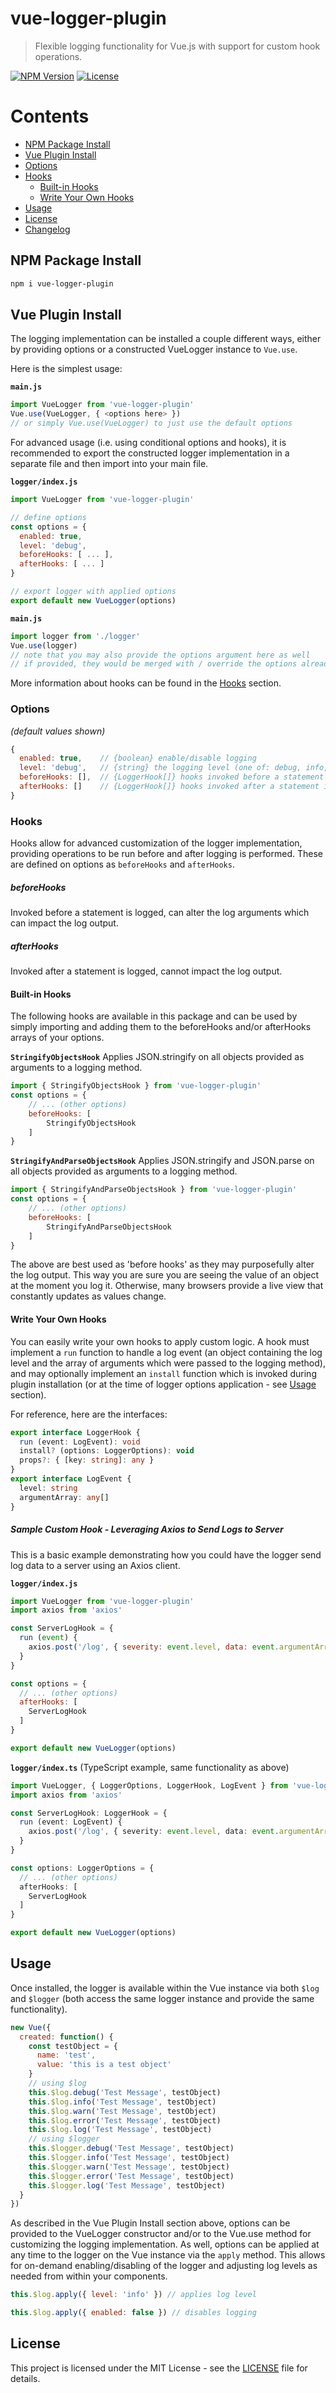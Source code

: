 # vue-logger-plugin

> Flexible logging functionality for Vue.js with support for custom hook operations.

[![NPM Version][npm-image]][npm-url]
[![License][license-image]][license-url]

Contents
=================
* [NPM Package Install](#npm-package-install)
* [Vue Plugin Install](#vue-plugin-install)
* [Options](#options)
* [Hooks](#hooks)
    * [Built-in Hooks](#built-in-hooks)
    * [Write Your Own Hooks](#write-your-own-hooks)
* [Usage](#usage)
* [License](#license)
* [Changelog](CHANGELOG.md)

## NPM Package Install

```sh
npm i vue-logger-plugin
```

## Vue Plugin Install

The logging implementation can be installed a couple different ways, either by providing options or a constructed VueLogger instance to ```Vue.use```.  

Here is the simplest usage:

**`main.js`**
```js
import VueLogger from 'vue-logger-plugin'
Vue.use(VueLogger, { <options here> })
// or simply Vue.use(VueLogger) to just use the default options
```

For advanced usage (i.e. using conditional options and hooks), it is recommended to export the constructed logger implementation in a separate file and then import into your main file.

**`logger/index.js`**
```js
import VueLogger from 'vue-logger-plugin'

// define options
const options = {
  enabled: true,
  level: 'debug',
  beforeHooks: [ ... ],
  afterHooks: [ ... ]
}

// export logger with applied options
export default new VueLogger(options)
```
**`main.js`**
```js
import logger from './logger'
Vue.use(logger)
// note that you may also provide the options argument here as well
// if provided, they would be merged with / override the options already applied
```

More information about hooks can be found in the [Hooks](#Hooks) section.

### Options
*(default values shown)*
```js
{
  enabled: true,    // {boolean} enable/disable logging
  level: 'debug',   // {string} the logging level (one of: debug, info, warn, error)
  beforeHooks: [],  // {LoggerHook[]} hooks invoked before a statement is logged, can be used to alter log arguments (use carefully)
  afterHooks: []    // {LoggerHook[]} hooks invoked after a statement is logged
}
```

### Hooks

Hooks allow for advanced customization of the logger implementation, providing operations to be run before and after logging is performed.  These are defined on options as ```beforeHooks``` and ```afterHooks```.

##### beforeHooks
Invoked before a statement is logged, can alter the log arguments which can impact the log output.

##### afterHooks
Invoked after a statement is logged, cannot impact the log output.

#### Built-in Hooks
The following hooks are available in this package and can be used by simply importing and adding them to the beforeHooks and/or afterHooks arrays of your options.

**`StringifyObjectsHook`**
Applies JSON.stringify on all objects provided as arguments to a logging method.
```js
import { StringifyObjectsHook } from 'vue-logger-plugin'
const options = {
    // ... (other options)
    beforeHooks: [
        StringifyObjectsHook
    ]
}
```
**`StringifyAndParseObjectsHook`**
Applies JSON.stringify and JSON.parse on all objects provided as arguments to a logging method.
```js
import { StringifyAndParseObjectsHook } from 'vue-logger-plugin'
const options = {
    // ... (other options)
    beforeHooks: [
        StringifyAndParseObjectsHook
    ]
}
```

The above are best used as 'before hooks' as they may purposefully alter the log output.  This way you are sure you are seeing the value of an object at the moment you log it. Otherwise, many browsers provide a live view that constantly updates as values change.

#### Write Your Own Hooks

You can easily write your own hooks to apply custom logic.  A hook must implement a ```run``` function to handle a log event (an object containing the log level and the array of arguments which were passed to the logging method), and may optionally implement an ```install``` function which is invoked during plugin installation (or at the time of logger options application - see [Usage](#usage) section).

For reference, here are the interfaces:
```ts
export interface LoggerHook {
  run (event: LogEvent): void
  install? (options: LoggerOptions): void
  props?: { [key: string]: any }
}
export interface LogEvent {
  level: string
  argumentArray: any[]
}
```

##### Sample Custom Hook - Leveraging Axios to Send Logs to Server
This is a basic example demonstrating how you could have the logger send log data to a server using an Axios client.

**`logger/index.js`**
```js
import VueLogger from 'vue-logger-plugin'
import axios from 'axios'

const ServerLogHook = {
  run (event) {
    axios.post('/log', { severity: event.level, data: event.argumentArray })
  }
}

const options = {
  // ... (other options)
  afterHooks: [
    ServerLogHook
  ]
}

export default new VueLogger(options)
```
**`logger/index.ts`** (TypeScript example, same functionality as above)
```ts
import VueLogger, { LoggerOptions, LoggerHook, LogEvent } from 'vue-logger-plugin'
import axios from 'axios'

const ServerLogHook: LoggerHook = {
  run (event: LogEvent) {
    axios.post('/log', { severity: event.level, data: event.argumentArray })
  }
}

const options: LoggerOptions = {
  // ... (other options)
  afterHooks: [
    ServerLogHook
  ]
}

export default new VueLogger(options)
```

## Usage

Once installed, the logger is available within the Vue instance via both ```$log``` and ```$logger``` (both access the same logger instance and provide the same functionality).

```js
new Vue({
  created: function() {
    const testObject = {
      name: 'test',
      value: 'this is a test object'
    }
    // using $log
    this.$log.debug('Test Message', testObject)
    this.$log.info('Test Message', testObject)
    this.$log.warn('Test Message', testObject)
    this.$log.error('Test Message', testObject)
    this.$log.log('Test Message', testObject)
    // using $logger
    this.$logger.debug('Test Message', testObject)
    this.$logger.info('Test Message', testObject)
    this.$logger.warn('Test Message', testObject)
    this.$logger.error('Test Message', testObject)
    this.$logger.log('Test Message', testObject)
  }
})
```

As described in the Vue Plugin Install section above, options can be provided to the VueLogger constructor and/or to the Vue.use method for customizing the logging implementation.  As well, options can be applied at any time to the logger on the Vue instance via the ```apply``` method.  This allows for on-demand enabling/disabling of the logger and adjusting log levels as needed from within your components.

```js
this.$log.apply({ level: 'info' }) // applies log level
```

```js
this.$log.apply({ enabled: false }) // disables logging
```

## License

This project is licensed under the MIT License - see the [LICENSE](LICENSE) file for details.

[npm-image]: https://img.shields.io/npm/v/vue-logger-plugin.svg
[npm-url]: https://npmjs.org/package/vue-logger-plugin
[license-image]: https://img.shields.io/badge/license-MIT-blue.svg
[license-url]: LICENSE